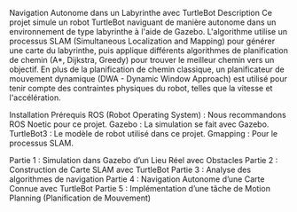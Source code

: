 Navigation Autonome dans un Labyrinthe avec TurtleBot
Description
Ce projet simule un robot TurtleBot naviguant de manière autonome dans un environnement de type labyrinthe à l'aide de Gazebo. L'algorithme utilise un processus SLAM (Simultaneous Localization and Mapping) pour générer une carte du labyrinthe, puis applique différents algorithmes de planification de chemin (A*, Dijkstra, Greedy) pour trouver le meilleur chemin vers un objectif. En plus de la planification de chemin classique, un planificateur de mouvement dynamique (DWA - Dynamic Window Approach) est utilisé pour tenir compte des contraintes physiques du robot, telles que la vitesse et l'accélération.

Installation
Prérequis
ROS (Robot Operating System) : Nous recommandons ROS Noetic pour ce projet.
Gazebo : La simulation se fait avec Gazebo.
TurtleBot3 : Le modèle de robot utilisé dans ce projet.
Gmapping : Pour le processus SLAM.

Partie 1 : Simulation dans Gazebo d’un Lieu Réel avec Obstacles
Partie 2 : Construction de Carte SLAM avec TurtleBot
Partie 3 : Analyse des algorithmes de navigation
Partie 4 : Navigation Autonome d’une Carte Connue avec TurtleBot
Partie 5 : Implémentation d’une tâche de Motion Planning (Planification de Mouvement)



